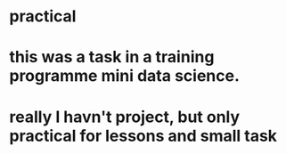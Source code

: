 # practical 
# this was a task in a training programme mini data science.
# really I havn't project, but only practical for lessons and small task 
